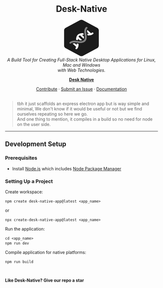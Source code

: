<h1 align="center">Desk-Native</h1>

<p align="center">
  <img src="template/src/client/assets/logo2.svg" alt="Desk-Native logo" width="120px" height="120px"/>
  <br>
  <i>
    A Build Tool for Creating Full-Stack Native Desktop Applications for Linux, Mac and Windows <br> with Web Technologies.
  </i>
  <br>
</p>

<p align="center">
  <a href="https://thesudoersclub.github.io/projects/desk-native"><strong>Desk Native</strong></a>
  <br>
</p>

<p align="center">
  <a href="https://thesudoersclub.github.io/projects/desk-native/docs/contribute">Contribute</a>
  ·
  <a href="https://github.com/TheSudoersClub/Desk-Native/issues">Submit an Issue</a>
  ·
  <a href="https://thesudoersclub.github.io/projects/desk-native/docs">Documentation</a>
  <br>
  <br>
</p>

> tbh it just scaffolds an express electron app but is way simple and minimal, We don't know if it would be useful or not but we find ourselves repeating so here we go. <br>
> And one thing to mention, it compiles in a build so no need for node on the user side.

<hr>

## Development Setup

### Prerequisites

- Install [Node.js] which includes [Node Package Manager][npm]

### Setting Up a Project

Create workspace:

```
npm create desk-native-app@latest <app_name>
```
or
```
npx create-desk-native-app@latest <app_name>
```

Run the application:

```
cd <app_name>
npm run dev
```

Compile application for native platforms:

```
npm run build
```
<br>

**Like Desk-Native? Give our repo a star**

<!-- var  -->
[node.js]: https://nodejs.org/
[npm]: https://www.npmjs.com/get-npm
